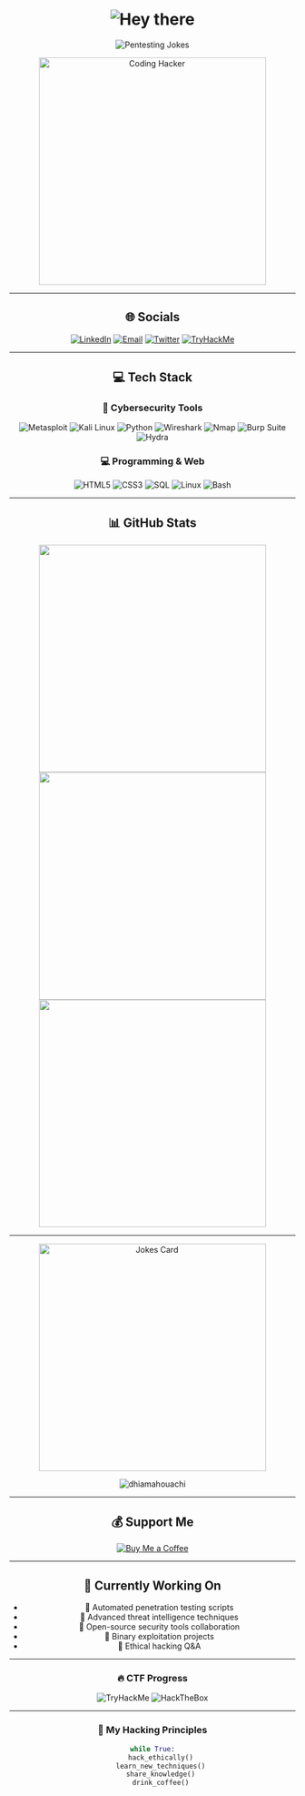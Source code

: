 <div align="center">

<!-- Animated Title -->
<h1>
  <img src="https://readme-typing-svg.herokuapp.com?size=28&duration=2500&color=36BCF7&center=true&vCenter=true&width=450&lines=👋+Hey+there!;Welcome+to+my+GitHub+Profile!" alt="Hey there">
</h1>

<!-- Pentesting Jokes -->
<p>
  <img src="https://readme-typing-svg.herokuapp.com?size=20&duration=3000&color=00C853&center=true&vCenter=true&width=500&lines=Why+did+the+pentester+cross+the+road%3F;To+check+vulnerabilities+on+the+other+side;Hackers+don’t+use+maps...;They+find+routes+manually;I+don’t+always+scan+ports...;But+when+I+do,+I+knock+politely" alt="Pentesting Jokes">
</p>

<!-- Hacker Animation -->
<p>
  <img src="https://media.giphy.com/media/qgQUggAC3Pfv687qPC/giphy.gif" alt="Coding Hacker" width="400">
</p>

---

## 🌐 Socials
[![LinkedIn](https://img.shields.io/badge/LinkedIn-%230077B5?style=flat-square&logo=linkedin&logoColor=white)](https://linkedin.com/in/dhia-mahouachi) 
[![Email](https://img.shields.io/badge/Email-D14836?style=flat-square&logo=gmail&logoColor=white)](mailto:dhiamahouachi2025@gmail.com) 
[![Twitter](https://img.shields.io/badge/Twitter-%231DA1F2?style=flat-square&logo=Twitter&logoColor=white)](https://twitter.com/yourhandle) 
[![TryHackMe](https://img.shields.io/badge/TryHackMe-212C42?style=flat-square&logo=tryhackme&logoColor=white)](https://tryhackme.com/r/p/yourprofile)

---

## 💻 Tech Stack
### 🔧 Cybersecurity Tools
![Metasploit](https://img.shields.io/badge/Metasploit-258FFA?style=flat-square&logo=metasploit&logoColor=white)
![Kali Linux](https://img.shields.io/badge/Kali_Linux-557C94?style=flat-square&logo=kali-linux&logoColor=white)
![Python](https://img.shields.io/badge/Python-3776AB?style=flat-square&logo=python&logoColor=white)
![Wireshark](https://img.shields.io/badge/Wireshark-1679A7?style=flat-square&logo=wireshark&logoColor=white)
![Nmap](https://img.shields.io/badge/Nmap-FFFFFF?style=flat-square&logo=nmap&logoColor=black)
![Burp Suite](https://img.shields.io/badge/Burp_Suite-FF6633?style=flat-square)
![Hydra](https://img.shields.io/badge/Hydra-8B0000?style=flat-square)

### 💻 Programming & Web
![HTML5](https://img.shields.io/badge/HTML5-E34F26?style=flat-square&logo=html5&logoColor=white)
![CSS3](https://img.shields.io/badge/CSS3-1572B6?style=flat-square&logo=css3&logoColor=white)
![SQL](https://img.shields.io/badge/SQL-4479A1?style=flat-square&logo=postgresql&logoColor=white)
![Linux](https://img.shields.io/badge/Linux-FCC624?style=flat-square&logo=linux&logoColor=black)
![Bash](https://img.shields.io/badge/Bash-121011?style=flat-square&logo=gnu-bash&logoColor=white)

---

## 📊 GitHub Stats
<img src="https://github-readme-stats.vercel.app/api?username=dhiamahouachi&theme=radical&hide_border=false&include_all_commits=true&count_private=true" width="400"/>  
<img src="https://github-readme-streak-stats.herokuapp.com/?user=dhiamahouachi&theme=radical&hide_border=false" width="400"/>  
<img src="https://github-readme-stats.vercel.app/api/top-langs/?username=dhiamahouachi&theme=radical&hide_border=false&include_all_commits=true&count_private=true&layout=compact" width="400"/>

---

<!-- Random Joke Card -->
<p>
  <img src="https://readme-jokes.vercel.app/api?theme=radical&hideBorder" alt="Jokes Card" width="400"/>
</p>

<!-- Profile Views -->
<p> 
  <img src="https://komarev.com/ghpvc/?username=dhiamahouachi&label=Profile%20Views&color=0e75b6&style=flat" alt="dhiamahouachi" /> 
</p>

---

## 💰 Support Me
[![Buy Me a Coffee](https://img.shields.io/badge/☕️%20Buy%20Me%20a%20Coffee-ffdd00?style=for-the-badge&logo=buy-me-a-coffee&logoColor=black)](https://buymeacoffee.com/dhiamahouachi)

---

## 🎯 Currently Working On
- 🔭 Automated penetration testing scripts
- 🌱 Advanced threat intelligence techniques
- 👯 Open-source security tools collaboration
- 🤔 Binary exploitation projects
- 💬 Ethical hacking Q&A

---

### 🔥 CTF Progress
![TryHackMe](https://img.shields.io/badge/TryHackMe-100%25%20Complete-brightgreen?style=for-the-badge)
![HackTheBox](https://img.shields.io/badge/HackTheBox-15%20Machines%20Pwned-orange?style=for-the-badge)

---

### 📜 My Hacking Principles
```python
while True:
    hack_ethically()
    learn_new_techniques()
    share_knowledge()
    drink_coffee()
